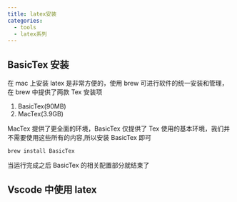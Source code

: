 ```yaml
---
title: latex安装
categories:
  - tools
  - latex系列
---
```


## BasicTex 安装

在 mac 上安装 latex 是非常方便的，使用 brew 可进行软件的统一安装和管理，在 brew 中提供了两款 Tex 安装项

1. BasicTex(90MB)
2. MacTex(3.9GB)

MacTex 提供了更全面的环境，BasicTex 仅提供了 Tex 使用的基本环境，我们并不需要使用这些所有的内容,所以安装 BasicTex 即可

```shell
brew install BasicTex
```

当运行完成之后 BasicTex 的相关配置部分就结束了

## Vscode 中使用 latex
